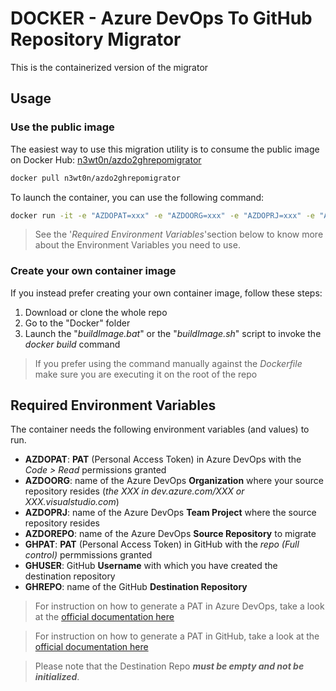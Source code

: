 # DOCKER - Azure DevOps To GitHub Repository Migrator

This is the containerized version of the migrator

## Usage

### Use the public image

The easiest way to use this migration utility is to consume the public image on Docker Hub: [n3wt0n/azdo2ghrepomigrator](https://hub.docker.com/r/n3wt0n/azdo2ghrepomigrator)

```bash
docker pull n3wt0n/azdo2ghrepomigrator
```

To launch the container, you can use the following command:

```bash
docker run -it -e "AZDOPAT=xxx" -e "AZDOORG=xxx" -e "AZDOPRJ=xxx" -e "AZDOREPO=xxx" -e "GHPAT=xxx" -e "GHUSER=xxx" -e "GHREPO=xxx" n3wt0n/azdo2ghrepomigrator
```

> See the '_Required Environment Variables_'section below to know more about the Environment Variables you need to use.

### Create your own container image

If you instead prefer creating your own container image, follow these steps:

1. Download or clone the whole repo
2. Go to the "Docker" folder
3. Launch the "_buildImage.bat_" or the "_buildImage.sh_" script to invoke the _docker build_ command

> If you prefer using the command manually against the _Dockerfile_ make sure you are executing it on the root of the repo

## Required Environment Variables

The container needs the following environment variables (and values) to run.

- __AZDOPAT__: __PAT__ (Personal Access Token) in Azure DevOps with the _Code > Read_ permissions granted
- __AZDOORG__: name of the Azure DevOps __Organization__ where your source repository resides (_the XXX in dev.azure.com/XXX or XXX.visualstudio.com_)
- __AZDOPRJ__: name of the Azure DevOps __Team Project__ where the source repository resides
- __AZDOREPO__: name of the Azure DevOps __Source Repository__ to migrate
- __GHPAT__: __PAT__ (Personal Access Token) in GitHub with the _repo (Full control)_ permmissions granted
- __GHUSER__: GitHub __Username__ with which you have created the destination repository
- __GHREPO__: name of the GitHub __Destination Repository__

> For instruction on how to generate a PAT in Azure DevOps, take a look at the [official documentation here](https://docs.microsoft.com/en-us/azure/devops/organizations/accounts/use-personal-access-tokens-to-authenticate?view=azure-devops&tabs=preview-page#create-personal-access-tokens-to-authenticate-access)

> For instruction on how to generate a PAT in GitHub, take a look at the [official documentation here](https://help.github.com/en/github/authenticating-to-github/creating-a-personal-access-token-for-the-command-line#creating-a-token)

> Please note that the Destination Repo ___must be empty and not be initialized___.
